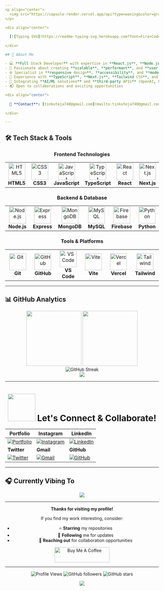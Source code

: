 ```yaml
---
<p align="center">
  <img src="https://capsule-render.vercel.app/api?type=waving&color=gradient&customColorList=12&height=120&section=header&text=Welcome%20to%20my%20GitHub!&fontSize=40&fontAlign=50&fontAlignY=40&fontColor=ffffff&desc=Full%20Stack%20Developer%20|%20React%20|%20Node.js&descAlign=50&descAlignY=60&animation=fadeIn"/>
</p>

<div align="center">
  
  [![Typing SVG](https://readme-typing-svg.herokuapp.com?font=Fira+Code&weight=600&size=28&duration=3000&pause=1000&color=00D9FF&center=true&vCenter=true&multiline=true&width=600&height=100&lines=Hey%2C+I'm+Teja+%F0%9F%91%8B;Full+Stack+Developer;)](https://git.io/typing-svg)
  
</div>

## 🚀 About Me

- 💻 **Full Stack Developer** with expertise in **React.js**, **Node.js**, **Express**, and **MongoDB** <img src="https://media.giphy.com/media/WUlplcMpOCEmTGBtBW/giphy.gif" width="30">
- 🎯 Passionate about creating **scalable**, **performant**, and **user-centric** web applications
- 🌐 Specialist in **responsive design**, **accessibility**, and **modern web standards** 
- 🔧 Experience with **TypeScript**, **Next.js**, **Tailwind CSS**, and **RESTful APIs**
- 🤖 Integrating **AI/ML solutions** and **third-party APIs** (OpenAI, Firebase, GitHub) into web applications
- 📬 Open to collaborations and exciting opportunities

<div align="center">
  
  📧 **Contact**: [tinkuteja740@gmail.com](mailto:tinkuteja740@gmail.com) | 🌍 **Portfolio**: [tejanaik.dev](https://react-portfolio-eight-sable.vercel.app/)
  
</div>

---
```


## 🛠️ Tech Stack & Tools

<div align="center">

### Frontend Technologies
<table>
  <tr>
    <td align="center" width="110">
      <img src="https://skillicons.dev/icons?i=html" alt="HTML5" width="55" height="55" />
      <br><strong>HTML5</strong>
    </td>
    <td align="center" width="110">
      <img src="https://skillicons.dev/icons?i=css" alt="CSS3" width="55" height="55" />
      <br><strong>CSS3</strong>
    </td>
    <td align="center" width="110">
      <img src="https://techstack-generator.vercel.app/js-icon.svg" alt="JavaScript" width="55" height="55" />
      <br><strong>JavaScript</strong>
    </td>
    <td align="center" width="110">
      <img src="https://techstack-generator.vercel.app/ts-icon.svg" alt="TypeScript" width="55" height="55" />
      <br><strong>TypeScript</strong>
    </td>
    <td align="center" width="110">
      <img src="https://techstack-generator.vercel.app/react-icon.svg" alt="React" width="55" height="55" />
      <br><strong>React</strong>
    </td>
    <td align="center" width="110">
      <img src="https://skillicons.dev/icons?i=nextjs" alt="Next.js" width="55" height="55" />
      <br><strong>Next.js</strong>
    </td>
  </tr>
</table>

### Backend & Database
<table>
  <tr>
    <td align="center" width="110">
      <img src="https://skillicons.dev/icons?i=nodejs" alt="Node.js" width="55" height="55" />
      <br><strong>Node.js</strong>
    </td>
    <td align="center" width="110">
      <img src="https://skillicons.dev/icons?i=express" alt="Express" width="55" height="55" />
      <br><strong>Express</strong>
    </td>
    <td align="center" width="110">
      <img src="https://skillicons.dev/icons?i=mongodb" alt="MongoDB" width="55" height="55" />
      <br><strong>MongoDB</strong>
    </td>
    <td align="center" width="110">
      <img src="https://techstack-generator.vercel.app/mysql-icon.svg" alt="MySQL" width="55" height="55" />
      <br><strong>MySQL</strong>
    </td>
    <td align="center" width="110">
      <img src="https://skillicons.dev/icons?i=firebase" alt="Firebase" width="55" height="55" />
      <br><strong>Firebase</strong>
    </td>
    <td align="center" width="110">
      <img src="https://skillicons.dev/icons?i=python" alt="Python" width="55" height="55" />
      <br><strong>Python</strong>
    </td>
  </tr>
</table>

### Tools & Platforms
<table>
  <tr>
    <td align="center" width="110">
      <img src="https://skillicons.dev/icons?i=git" alt="Git" width="55" height="55" />
      <br><strong>Git</strong>
    </td>
    <td align="center" width="110">
      <img src="https://techstack-generator.vercel.app/github-icon.svg" alt="GitHub" width="55" height="55" />
      <br><strong>GitHub</strong>
    </td>
    <td align="center" width="110">
      <img src="https://skillicons.dev/icons?i=vscode" alt="VS Code" width="55" height="55" />
      <br><strong>VS Code</strong>
    </td>
    <td align="center" width="110">
      <img src="https://skillicons.dev/icons?i=vite" alt="Vite" width="55" height="55" />
      <br><strong>Vite</strong>
    </td>
    <td align="center" width="110">
      <img src="https://skillicons.dev/icons?i=vercel" alt="Vercel" width="55" height="55" />
      <br><strong>Vercel</strong>
    </td>
    <td align="center" width="110">
      <img src="https://skillicons.dev/icons?i=tailwind" alt="Tailwind" width="55" height="55" />
      <br><strong>Tailwind</strong>
    </td>
  </tr>
</table>

</div>

---

## 📊 GitHub Analytics

<div align="center">
  <img height="180em" src="https://github-readme-stats.vercel.app/api?username=TejaNaik15&show_icons=true&theme=tokyonight&include_all_commits=true&count_private=true"/>
  <img height="180em" src="https://github-readme-stats.vercel.app/api/top-langs/?username=TejaNaik15&layout=compact&langs_count=8&theme=tokyonight"/>
</div>

<div align="center">
  <img src="https://github-readme-streak-stats.herokuapp.com/?user=TejaNaik15&theme=tokyonight" alt="GitHub Streak" />
</div>

<div align="center">
  <img src="https://github-readme-activity-graph.vercel.app/graph?username=TejaNaik15&theme=tokyo-night&hide_border=true" />
</div>

---

<h1 align="center">
  <img src="https://raw.githubusercontent.com/ShahriarShafin/ShahriarShafin/main/Assets/handshake.gif" width="90px"/>
  Let's Connect & Collaborate!
</h1>

<div align="center">

| Portfolio | Instagram | LinkedIn |
| --------- | --------- | -------- |
| [![Portfolio](https://bentos.jkominovic.dev/api/v1/generic-card?icon=sivercel&subtitle=Portfolio&size=square)](https://react-portfolio-eight-sable.vercel.app/) | [![Instagram](https://bentos.jkominovic.dev/api/v1/bento-cards?url=https%3A%2F%2Fwww.instagram.com%2Feren_yeager9_%2F&subtitle=@eren_yeager9_&size=square)](https://www.instagram.com/eren_yeager9_/) | [![LinkedIn](https://bentos.jkominovic.dev/api/v1/bento-cards?url=https%3A%2F%2Fwww.linkedin.com%2Fin%2Fteja-naik-0b3021282%2F&subtitle=@Teja_Naik&size=square)](https://www.linkedin.com/in/teja-naik-0b3021282/) |
| **Twitter** | **Gmail** | **GitHub** |
| [![Twitter](https://bentos.jkominovic.dev/api/v1/bento-cards?url=https%3A%2F%2Fx.com%2FTEJA_NAIKK&subtitle=@TEJA_NAIKK&size=square)](https://x.com/TEJA_NAIKK) | [![Gmail](https://bentos.jkominovic.dev/api/v1/generic-card?icon=sigmail&subtitle=tinkuteja740@gmail.com&size=square)](mailto:tinkuteja740@gmail.com) | [![GitHub](https://bentos.jkominovic.dev/api/v1/bento-cards?url=https%3A%2F%2Fgithub.com%2FTejaNaik15&subtitle=TejaNaik15&size=square)](https://github.com/TejaNaik15) |

</div>

---

## 🎧 Currently Vibing To

<div align="center">
  <img src="https://spotify-recently-played-readme.vercel.app/api?user=yiaf2fzhgezc1sc5384i1u364&count=3&width=400"/>
</div>

---





<div align="center">
  


**Thanks for visiting my profile!** 

If you find my work interesting, consider:
- ⭐ **Starring** my repositories
- 🤝 **Following** me for updates
- 💬 **Reaching out** for collaboration opportunities

</div>

<div align="center">
  <a href="https://buymeacoffee.com/tejanaik15" target="_blank">
    <img src="https://cdn.buymeacoffee.com/buttons/v2/default-blue.png" alt="Buy Me A Coffee" width="180" height="50"/>
  </a>
</div>

---

<div align="center">
  
  ![Profile Views](https://komarev.com/ghpvc/?username=TejaNaik15&color=brightgreen&style=flat-square)
  ![GitHub followers](https://img.shields.io/github/followers/TejaNaik15?style=social)
  ![GitHub stars](https://img.shields.io/github/stars/TejaNaik15?style=social)
  
</div>

<p align="center">
  <img src="https://capsule-render.vercel.app/api?type=waving&color=gradient&customColorList=12&height=120&section=footer&animation=fadeIn"/>
</p>
